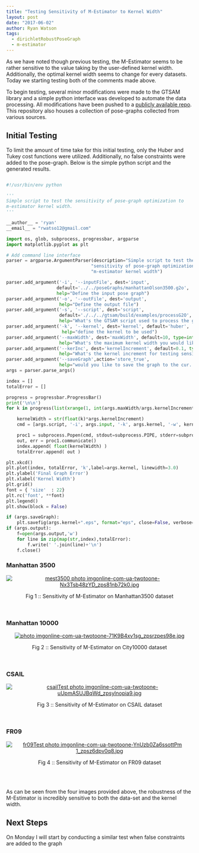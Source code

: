```yaml
---
title: "Testing Sensitivity of M-Estimator to Kernel Width"
layout: post
date: "2017-06-02"
author: Ryan Watson 
tags:
  - dirichletRobustPoseGraph
  - m-estimator
---
```


As we have noted though previous testing, the M-Estimator seems to be rather sensitive to the
value taking by the user-defined kernel width. Additionally, the optimal kernel width seems to 
change for every datasets. Today we starting testing both of the comments made above.

To begin testing, several minor modifications were made to the GTSAM library and a simple python interface was developed to automate the data processing. All modifications have been pushed to a [publicly available repo](https://github.com/watsonryan/summerAFIT). This repository 
also houses a collection of pose-graphs collected from various sources.

## Initial Testing

To limit the amount of time take for this initial testing, only the Huber and Tukey 
cost functions were utilized. Additionally, no false constraints were added to the 
pose-graph. Below is the simple python script and the generated results.

~~~python

#!/usr/bin/env python 

'''
Simple script to test the sensitivity of pose-graph optimization to 
m-estimator kernel width.
'''

__author__ = 'ryan'
__email__ = "rwatso12@gmail.com"

import os, glob, subprocess, progressbar, argparse
import matplotlib.pyplot as plt

# Add command line interface
parser = argparse.ArgumentParser(description="Simple script to test the "
                                "sensitivity of pose-graph optimization to"   
                                "m-estimator kernel width")

parser.add_argument('-i', '--inputFile', dest='input', 
                   default='../../poseGraphs/manhattanOlson3500.g2o', 
                   help="Define the input pose graph")
parser.add_argument('-o', '--outFile', dest='output', 
                    help="Define the output file")
parser.add_argument('-s', '--script', dest='script', 
                    default='./../../gtsam/build/examples/processG2O', 
                    help="What's the GTSAM script used to process the graph")
parser.add_argument('-k', '--kernel', dest='kernel', default='huber',
                     help="define the kernel to be used")
parser.add_argument('--maxWidth', dest='maxWidth', default=10, type=int,
                    help="What's the maximum kernel width you would like to test?")
parser.add_argument('--kerInc', dest='kernelIncrement', default=0.1, type=float,
                    help="What's the kernel increment for testing sensivity?")
parser.add_argument('--saveGraph',action='store_true', 
                    help="would you like to save the graph to the cur. dir.?")
args = parser.parse_args()

index = []
totalError = []

progress = progressbar.ProgressBar()
print('\n\n')
for k in progress(list(xrange(1, int(args.maxWidth/args.kernelIncrement)))):

    kernelWidth = str(float(k)*args.kernelIncrement)
    cmd = [args.script, '-i', args.input, '-k', args.kernel, '-w', kernelWidth]

    proc1 = subprocess.Popen(cmd, stdout=subprocess.PIPE, stderr=subprocess.PIPE)
    out, err = proc1.communicate()
    index.append( float(kernelWidth) )    
    totalError.append( out )

plt.xkcd() 
plt.plot(index, totalError, 'k',label=args.kernel, linewidth=3.0)
plt.ylabel('Final Graph Error')
plt.xlabel('Kernel Width')
plt.grid()
font = { 'size'  : 22}
plt.rc('font', **font)
plt.legend()
plt.show(block = False)

if (args.saveGraph):
    plt.savefig(args.kernel+".eps", format="eps", close=False, verbose=True)
if (args.output):
    f=open(args.output,'w')
    for line in zip(map(str,index),totalError):
        f.write(' '.join(line)+'\n')
    f.close()

~~~


### Manhattan 3500 

<p align="center">
<a href="https://lh3.googleusercontent.com/wggwLI6IW-tS43nEfJfyXnO1IxwJDlUwEEXcAB_Bi6ogQ8o8ZrByKA1H1BxbFShszhKTvEMNqq-Y7bwDoG8DgkhV4ynFARqv7WUF6apEDiKgAqXcCIkPhEHqcuxj381-UfiviWTYyw=w630-h213-no" target="_blank"><img src="https://lh3.googleusercontent.com/wggwLI6IW-tS43nEfJfyXnO1IxwJDlUwEEXcAB_Bi6ogQ8o8ZrByKA1H1BxbFShszhKTvEMNqq-Y7bwDoG8DgkhV4ynFARqv7WUF6apEDiKgAqXcCIkPhEHqcuxj381-UfiviWTYyw=w630-h213-no" border="0" alt="mest3500 photo imgonline-com-ua-twotoone-Nx3Tsb48zYD_zps81nb72k0.jpg"/></a>
</p>
<p align="center">
Fig 1 :: Sensitivity of M-Estimator on Manhattan3500 dataset  
</p>
<br>


### Manhattan 10000

<p align="center">
<a href="https://lh3.googleusercontent.com/4BxKcrPLB4Xmu7NJ3AmL8lGIGVlvPoGDsZe1t7ubCim3uscVb3k1Ld_deqUI_qwdlUrdBFD6BtQ5HdQwgZ6Q1cj7rxGLuSWClAkVx0ppQLrcWiv46uesAfmRJlEnzXZDFzJ7cp72WQ=w630-h220-no" target="_blank"><img src="https://lh3.googleusercontent.com/4BxKcrPLB4Xmu7NJ3AmL8lGIGVlvPoGDsZe1t7ubCim3uscVb3k1Ld_deqUI_qwdlUrdBFD6BtQ5HdQwgZ6Q1cj7rxGLuSWClAkVx0ppQLrcWiv46uesAfmRJlEnzXZDFzJ7cp72WQ=w630-h220-no" border="0" alt=" photo imgonline-com-ua-twotoone-71K9B4xv1sg_zpsrzpes98e.jpg"/></a>
</p>
<p align="center">
Fig 2 :: Sensitivity of M-Estimator on City10000 dataset  
</p>
<br>



### CSAIL

<p align="center">
<a href="https://lh3.googleusercontent.com/kIjZZ7DtFQGN9csiLJfibXsUnqUFQaIqBhhpNO1y-pHhzcDTjjBYrr3BSWhocCxWbxu_5N8mDmU3fRmm8Zl3mXNSzElhhb7F6GMiPKtOg5i4JfvNOHUIsQL3G08VB1iY2U23Cad2CA=w630-h201-no" target="_blank"><img src="https://lh3.googleusercontent.com/kIjZZ7DtFQGN9csiLJfibXsUnqUFQaIqBhhpNO1y-pHhzcDTjjBYrr3BSWhocCxWbxu_5N8mDmU3fRmm8Zl3mXNSzElhhb7F6GMiPKtOg5i4JfvNOHUIsQL3G08VB1iY2U23Cad2CA=w630-h201-no" border="0" alt="csailTest photo imgonline-com-ua-twotoone-uUpmASUJBqWd_zpsylnopia9.jpg"/></a>
</p>
<p align="center">
Fig 3 :: Sensitivity of M-Estimator on CSAIL dataset  
</p>
<br>


### FR09

<p align="center">
<a href="https://lh3.googleusercontent.com/Q9-km4Pm6F_wnJcZuIXEIrSleU7qPLtO_yfvasiQYKf22-Bum0QSSWSO5eZ-GtrgfEoeH6w8KF9l1ajTmoolCzNGlEH-9onLbqkZWaZx7dpxDkq58rGw4B5wUufFBCHYpMb29m6fAw=w630-h159-no" target="_blank"><img src="https://lh3.googleusercontent.com/Q9-km4Pm6F_wnJcZuIXEIrSleU7qPLtO_yfvasiQYKf22-Bum0QSSWSO5eZ-GtrgfEoeH6w8KF9l1ajTmoolCzNGlEH-9onLbqkZWaZx7dpxDkq58rGw4B5wUufFBCHYpMb29m6fAw=w630-h159-no" border="0" alt="fr09Test photo imgonline-com-ua-twotoone-YnUzb0Za6ssottPm 1_zpsz6dpv0q8.jpg"/></a>
</p>
<p align="center">
Fig 4 :: Sensitivity of M-Estimator on FR09 dataset  
</p>
<br>
<br> 


As can be seen from the four images provided above, the robustness of the M-Estimator is incredibly 
sensitive to both the data-set and the kernel width.

## Next Steps 

On Monday I will start by conducting a similar test when false constraints are added to the graph



